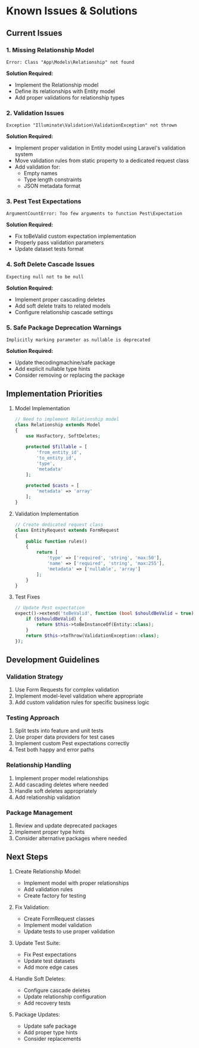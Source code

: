 # Known Issues & Solutions

## Current Issues

### 1. Missing Relationship Model
```
Error: Class "App\Models\Relationship" not found
```
**Solution Required:**
- Implement the Relationship model
- Define its relationships with Entity model
- Add proper validations for relationship types

### 2. Validation Issues
```
Exception "Illuminate\Validation\ValidationException" not thrown
```
**Solution Required:**
- Implement proper validation in Entity model using Laravel's validation system
- Move validation rules from static property to a dedicated request class
- Add validation for:
  - Empty names
  - Type length constraints
  - JSON metadata format

### 3. Pest Test Expectations
```
ArgumentCountError: Too few arguments to function Pest\Expectation
```
**Solution Required:**
- Fix toBeValid custom expectation implementation
- Properly pass validation parameters
- Update dataset tests format

### 4. Soft Delete Cascade Issues
```
Expecting null not to be null
```
**Solution Required:**
- Implement proper cascading deletes
- Add soft delete traits to related models
- Configure relationship cascade settings

### 5. Safe Package Deprecation Warnings
```
Implicitly marking parameter as nullable is deprecated
```
**Solution Required:**
- Update thecodingmachine/safe package
- Add explicit nullable type hints
- Consider removing or replacing the package

## Implementation Priorities

1. Model Implementation
   ```php
   // Need to implement Relationship model
   class Relationship extends Model
   {
       use HasFactory, SoftDeletes;
       
       protected $fillable = [
           'from_entity_id',
           'to_entity_id',
           'type',
           'metadata'
       ];
       
       protected $casts = [
           'metadata' => 'array'
       ];
   }
   ```

2. Validation Implementation
   ```php
   // Create dedicated request class
   class EntityRequest extends FormRequest
   {
       public function rules()
       {
           return [
               'type' => ['required', 'string', 'max:50'],
               'name' => ['required', 'string', 'max:255'],
               'metadata' => ['nullable', 'array']
           ];
       }
   }
   ```

3. Test Fixes
   ```php
   // Update Pest expectation
   expect()->extend('toBeValid', function (bool $shouldBeValid = true) {
       if ($shouldBeValid) {
           return $this->toBeInstanceOf(Entity::class);
       }
       return $this->toThrow(ValidationException::class);
   });
   ```

## Development Guidelines

### Validation Strategy
1. Use Form Requests for complex validation
2. Implement model-level validation where appropriate
3. Add custom validation rules for specific business logic

### Testing Approach
1. Split tests into feature and unit tests
2. Use proper data providers for test cases
3. Implement custom Pest expectations correctly
4. Test both happy and error paths

### Relationship Handling
1. Implement proper model relationships
2. Add cascading deletes where needed
3. Handle soft deletes appropriately
4. Add relationship validation

### Package Management
1. Review and update deprecated packages
2. Implement proper type hints
3. Consider alternative packages where needed

## Next Steps

1. Create Relationship Model:
   - Implement model with proper relationships
   - Add validation rules
   - Create factory for testing

2. Fix Validation:
   - Create FormRequest classes
   - Implement model validation
   - Update tests to use proper validation

3. Update Test Suite:
   - Fix Pest expectations
   - Update test datasets
   - Add more edge cases

4. Handle Soft Deletes:
   - Configure cascade deletes
   - Update relationship configuration
   - Add recovery tests

5. Package Updates:
   - Update safe package
   - Add proper type hints
   - Consider replacements